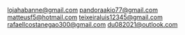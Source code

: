 lojahabanne@gmail.com
pandoraakio77@gmail.com
matteusf5@hotmail.com
teixeiraluis12345@gmail.com
rafaellcostanegao300@gmail.com
du082021@outlook.com
